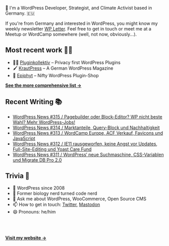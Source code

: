 👋 I'm a WordPress Developer, Strategist, and Climate Activist based in Germany. 🇪🇺

If you're from Germany and interested in WordPress, you might know my weekly newsletter [WP Letter](https://wpletter.de/). Feel free to get in touch or meet me at a Meetup or WordCamp somewhere (well, not now, obviously...).


## Most recent work 👷‍♂️

- 👨‍💻 [Pluginkollektiv](https://github.com/pluginkollektiv) – Privacy first WordPress Plugins
- 🖌️ [KrautPress](https://krautpress.de) – A German WordPress Magazine
- 🌱 [Epiphyt](https://epiph.yt) – Nifty WordPress Plugin-Shop

**[See the more comprehensive list &rarr;](https://simonkraft.com/what-i-do)**


## Recent Writing 📚

<!-- BLOG-POST-LIST:START -->
- [WordPress News #315 / Pagebuilder oder Block-Editor? WP nicht beste Wahl? Mehr WordPress-Jobs!](https://feed.wpletter.de/link/14399/14581292/315)
- [WordPress News #314 / Marktanteile, Query-Block und Nachhaltigkeit](https://feed.wpletter.de/link/14399/14544929/314)
- [WordPress News #313 / WordCamp Europe, ACF Verkauf, Favicons und JavaScript](https://feed.wpletter.de/link/14399/14529607/313)
- [WordPress News #312 / IE11 rausgeworfen, keine Angst vor Updates, Full-Site-Editing und Yoast Care Fund](https://feed.wpletter.de/link/14399/14497026/312)
- [WordPress News #311 / WordPress‘ neue Suchmaschine, CSS-Variablen und Migrate DB Pro 2.0](https://feed.wpletter.de/link/14399/14456105/311)
<!-- BLOG-POST-LIST:END -->


## Trivia 🤪

- 👴 WordPress since 2008
- 🌱 Former biology nerd turned code nerd
- 💬 Ask me about WordPress, WooCommerce, Open Source CMS
- 📫 How to get in touch: [Twitter](https://twitter.com/krafit), [Mastodon](https://dewp.space/@simon)
- 😄 Pronouns: he/him

<br/><br/><br/>
**[Visit my website &rarr;](https://simonkraft.com)**